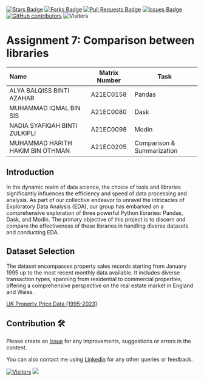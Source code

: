 <a href="https://github.com/drshahizan/Python-big-data/stargazers"><img src="https://img.shields.io/github/stars/drshahizan/Python-big-data" alt="Stars Badge"/></a>
<a href="https://github.com/drshahizan/Python-big-data/network/members"><img src="https://img.shields.io/github/forks/drshahizan/Python-big-data" alt="Forks Badge"/></a>
<a href="https://github.com/drshahizan/Python-big-data/pulls"><img src="https://img.shields.io/github/issues-pr/drshahizan/Python-big-data" alt="Pull Requests Badge"/></a>
<a href="https://github.com/drshahizan/Python-big-data/issues"><img src="https://img.shields.io/github/issues/drshahizan/Python-big-data" alt="Issues Badge"/></a>
<a href="https://github.com/drshahizan/Python-big-data/graphs/contributors"><img alt="GitHub contributors" src="https://img.shields.io/github/contributors/drshahizan/Python-big-data?color=2b9348"></a>
![Visitors](https://api.visitorbadge.io/api/visitors?path=https%3A%2F%2Fgithub.com%2Fdrshahizan%2FPython-big-data&labelColor=%23d9e3f0&countColor=%23697689&style=flat)


# Assignment 7: Comparison between libraries

| Name                                     | Matrix Number | Task |
| :---------------------------------------- | :-------------: | ------------- |
| ALYA BALQISS BINTI AZAHAR | A21EC0158 | Pandas |
| MUHAMMAD IQMAL BIN SIS | A21EC0080 | Dask |
| NADIA SYAFIQAH BINTI ZULKIPLI | A21EC0098 | Modin |
| MUHAMMAD HARITH HAKIM BIN OTHMAN | A21EC0205 | Comparison & Summarization |


## Introduction

In the dynamic realm of data science, the choice of tools and libraries significantly influences the efficiency and speed of data processing and analysis. As part of our collective endeavor to unravel the intricacies of Exploratory Data Analysis (EDA), our group has embarked on a comprehensive exploration of three powerful Python libraries: Pandas, Dask, and Modin. The primary objective of this project is to discern and compare the effectiveness of these libraries in handling diverse datasets and conducting EDA.

## Dataset Selection
The dataset encompasses property sales records starting from January 1995 up to the most recent monthly data available. It includes diverse transaction types, spanning from residential to commercial properties, offering a comprehensive perspective on the real estate market in England and Wales.

[UK Property Price Data (1995-2023)](https://www.kaggle.com/datasets/willianoliveiragibin/uk-property-price-data-1995-2023-04)


## Contribution 🛠️
Please create an [Issue](https://github.com/drshahizan/Python_EDA/issues) for any improvements, suggestions or errors in the content.

You can also contact me using [Linkedin](https://www.linkedin.com/in/drshahizan/) for any other queries or feedback.

[![Visitors](https://api.visitorbadge.io/api/visitors?path=https%3A%2F%2Fgithub.com%2Fdrshahizan&labelColor=%23697689&countColor=%23555555&style=plastic)](https://visitorbadge.io/status?path=https%3A%2F%2Fgithub.com%2Fdrshahizan)
![](https://hit.yhype.me/github/profile?user_id=81284918)
